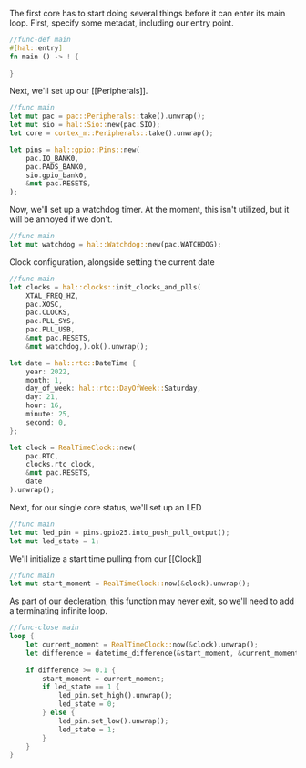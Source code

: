 The first core has to start doing several things before it can enter its main loop. First, specify some metadat, including our entry point.

```rust
//func-def main
#[hal::entry]
fn main () -> ! {
	
}
```

Next, we'll set up our [[Peripherals]].

```rust
//func main
let mut pac = pac::Peripherals::take().unwrap();
let mut sio = hal::Sio::new(pac.SIO);
let core = cortex_m::Peripherals::take().unwrap();

let pins = hal::gpio::Pins::new(
	pac.IO_BANK0,
	pac.PADS_BANK0,
	sio.gpio_bank0,
	&mut pac.RESETS,
);
```

Now, we'll set up a watchdog timer. At the moment, this isn't utilized, but it will be annoyed if we don't.

```rust
//func main
let mut watchdog = hal::Watchdog::new(pac.WATCHDOG);
```

Clock configuration, alongside setting the current date

```rust
//func main
let clocks = hal::clocks::init_clocks_and_plls(
	XTAL_FREQ_HZ,
	pac.XOSC,
	pac.CLOCKS,
	pac.PLL_SYS,
	pac.PLL_USB,
	&mut pac.RESETS,
	&mut watchdog,).ok().unwrap();

let date = hal::rtc::DateTime {
	year: 2022,
	month: 1,
	day_of_week: hal::rtc::DayOfWeek::Saturday,
	day: 21,
	hour: 16,
	minute: 25,
	second: 0,
};

let clock = RealTimeClock::new(
	pac.RTC,
	clocks.rtc_clock,
	&mut pac.RESETS,
	date
).unwrap();
```

Next, for our single core status, we'll set up an LED

```rust
//func main
let mut led_pin = pins.gpio25.into_push_pull_output();
let mut led_state = 1;
```

We'll initialize a start time pulling from our [[Clock]]

```rust
//func main
let mut start_moment = RealTimeClock::now(&clock).unwrap();
```

As part of our decleration, this function may never exit, so we'll need to add a terminating infinite loop.

```rust
//func-close main
loop {
	let current_moment = RealTimeClock::now(&clock).unwrap();
	let difference = datetime_difference(&start_moment, &current_moment);
	
	if difference >= 0.1 {
		start_moment = current_moment;
		if led_state == 1 {
			led_pin.set_high().unwrap();
			led_state = 0;
		} else {
			led_pin.set_low().unwrap();
			led_state = 1;
		}
	}
}
```